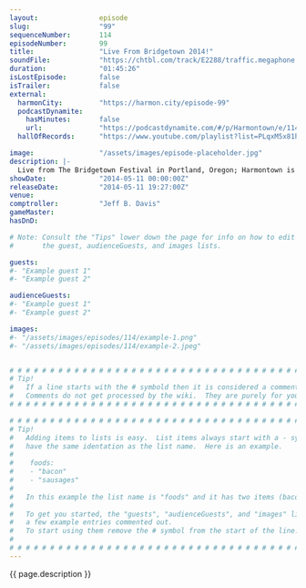 ```yaml
---
layout:               episode
slug:                 "99"
sequenceNumber:       114
episodeNumber:        99
title:                "Live From Bridgetown 2014!"
soundFile:            "https://chtbl.com/track/E2288/traffic.megaphone.fm/STA4114340673.mp3?updated=1556230371"
duration:             "01:45:26"
isLostEpisode:        false
isTrailer:            false
external:
  harmonCity:         "https://harmon.city/episode-99"
  podcastDynamite:
    hasMinutes:       false
    url:              "https://podcastdynamite.com/#/p/Harmontown/e/114/99"
  hallOfRecords:      "https://www.youtube.com/playlist?list=PLqxM5x81hNOao9FZ6en-pqeUwmQdeD8Gt"

image:                "/assets/images/episode-placeholder.jpg"
description: |-
  Live from The Bridgetown Festival in Portland, Oregon; Harmontown is now in session!
showDate:             "2014-05-11 00:00:00Z"
releaseDate:          "2014-05-11 19:27:00Z"
venue:                
comptroller:          "Jeff B. Davis"
gameMaster:           
hasDnD:               

# Note: Consult the "Tips" lower down the page for info on how to edit
#       the guest, audienceGuests, and images lists.

guests:
#- "Example guest 1"
#- "Example guest 2"

audienceGuests:
#- "Example guest 1"
#- "Example guest 2"

images:
#- "/assets/images/episodes/114/example-1.png"
#- "/assets/images/episodes/114/example-2.jpeg"


# # # # # # # # # # # # # # # # # # # # # # # # # # # # # # # # # # # # # # # # # # # # #
# Tip!
#   If a line starts with the # symbold then it is considered a comment.
#   Comments do not get processed by the wiki.  They are purely for your information.
# # # # # # # # # # # # # # # # # # # # # # # # # # # # # # # # # # # # # # # # # # # # #

# # # # # # # # # # # # # # # # # # # # # # # # # # # # # # # # # # # # # # # # # # # # #
# Tip!
#   Adding items to lists is easy.  List items always start with a - symbol and have
#   have the same identation as the list name.  Here is an example.
#
#    foods:
#    - "bacon"
#    - "sausages"
#
#   In this example the list name is "foods" and it has two items (bacon, and sausages).
#
#   To get you started, the "guests", "audienceGuests", and "images" lists below have
#   a few example entries commented out.
#   To start using them remove the # symbol from the start of the line.
#
# # # # # # # # # # # # # # # # # # # # # # # # # # # # # # # # # # # # # # # # # # # # #
---
```


<!-- The episode description will be rendered here -->
{{ page.description }}

<!-- Add your content BELOW here -->
<!-- vvvvvvvvvvvvvvvvvvvvvvvvvvv -->




<!-- ^^^^^^^^^^^^^^^^^^^^^^^^^^^ -->
<!-- Add your content ABOVE here -->

<!-- The episode gallery will be rendered here -->
